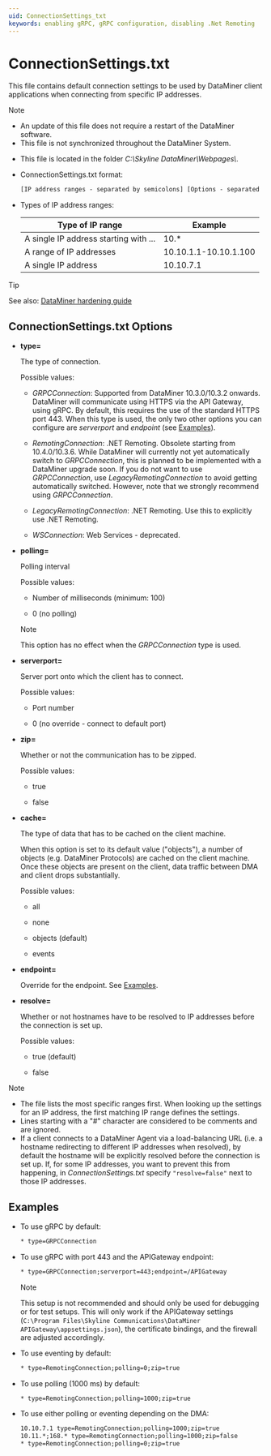 ```yaml
---
uid: ConnectionSettings_txt
keywords: enabling gRPC, gRPC configuration, disabling .Net Remoting
---
```


# ConnectionSettings.txt

This file contains default connection settings to be used by DataMiner client applications when connecting from specific IP addresses.

> [!NOTE]
>
> - An update of this file does not require a restart of the DataMiner software.
> - This file is not synchronized throughout the DataMiner System.

- This file is located in the folder *C:\\Skyline DataMiner\\Webpages\\*.

- ConnectionSettings.txt format:

    ```txt
    [IP address ranges - separated by semicolons] [Options - separated by semicolons]
    ```

- Types of IP address ranges:

    | Type of IP range                    | Example               |
    |---------------------------------------|-----------------------|
    | A single IP address starting with ... | 10.\*                 |
    | A range of IP addresses               | 10.10.1.1-10.10.1.100 |
    | A single IP address                   | 10.10.7.1             |

> [!TIP]
> See also: [DataMiner hardening guide](xref:DataMiner_hardening_guide)

## ConnectionSettings.txt Options

- **type=**

  The type of connection.

  Possible values:

  - *GRPCConnection*: Supported from DataMiner 10.3.0/10.3.2 onwards. DataMiner will communicate using HTTPS via the API Gateway, using gRPC. By default, this requires the use of the standard HTTPS port 443. <!-- RN 34983 --> When this type is used, the only two other options you can configure are *serverport* and *endpoint* (see [Examples](#examples)).

  - *RemotingConnection*: .NET Remoting. Obsolete starting from 10.4.0/10.3.6. While DataMiner will currently not yet automatically switch to *GRPCConnection*, this is planned to be implemented with a DataMiner upgrade soon. If you do not want to use *GRPCConnection*, use *LegacyRemotingConnection* to avoid getting automatically switched. However, note that we strongly recommend using *GRPCConnection*.<!-- RN 36196 -->
  
  - *LegacyRemotingConnection*: .NET Remoting. Use this to explicitly use .NET Remoting.

  - *WSConnection*: Web Services - deprecated.

- **polling=**

  Polling interval

  Possible values:

  - Number of milliseconds (minimum: 100)

  - 0 (no polling)

  > [!NOTE]
  > This option has no effect when the *GRPCConnection* type is used.

- **serverport=**

  Server port onto which the client has to connect.

  Possible values:

  - Port number

  - 0 (no override - connect to default port)

- **zip=**

  Whether or not the communication has to be zipped.

  Possible values:

  - true

  - false

- **cache=**

  The type of data that has to be cached on the client machine.
  
  When this option is set to its default value ("objects"), a number of objects (e.g. DataMiner Protocols) are cached on the client machine. Once these objects are present on the client, data traffic between DMA and client drops substantially.

  Possible values:

  - all

  - none

  - objects (default)

  - events

- **endpoint=**

  Override for the endpoint. See [Examples](#examples).

- **resolve=**

  Whether or not hostnames have to be resolved to IP addresses before the connection is set up.

  Possible values:

  - true (default)

  - false

> [!NOTE]
>
> - The file lists the most specific ranges first. When looking up the settings for an IP address, the first matching IP range defines the settings.
> - Lines starting with a "#" character are considered to be comments and are ignored.
> - If a client connects to a DataMiner Agent via a load-balancing URL (i.e. a hostname redirecting to different IP addresses when resolved), by default the hostname will be explicitly resolved before the connection is set up. If, for some IP addresses, you want to prevent this from happening, in *ConnectionSettings.txt* specify `"resolve=false"` next to those IP addresses.

## Examples

- To use gRPC by default:

  ```txt
  * type=GRPCConnection
  ```

- To use gRPC with port 443 and the APIGateway endpoint:

  ```txt
  * type=GRPCConnection;serverport=443;endpoint=/APIGateway
  ```

  > [!NOTE]
  > This setup is not recommended and should only be used for debugging or for test setups. This will only work if the APIGateway settings (`C:\Program Files\Skyline Communications\DataMiner APIGateway\appsettings.json`), the certificate bindings, and the firewall are adjusted accordingly.

- To use eventing by default:

  ```txt
  * type=RemotingConnection;polling=0;zip=true
  ```

- To use polling (1000 ms) by default:

  ```txt
  * type=RemotingConnection;polling=1000;zip=true
  ```

- To use either polling or eventing depending on the DMA:

  ```txt
  10.10.7.1 type=RemotingConnection;polling=1000;zip=true
  10.11.*;168.* type=RemotingConnection;polling=1000;zip=false
  * type=RemotingConnection;polling=0;zip=true
  ```
